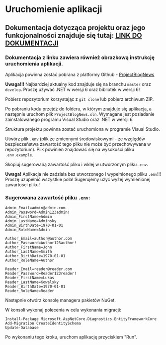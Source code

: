 # Uruchomienie aplikacji

## Dokumentacja dotycząca projektu oraz jego funkcjonalności znajduje się tutaj: [LINK DO DOKUMENTACJI](https://drive.google.com/file/d/1BV8TZoef8FgXG1IqyGiv4V_YJre7kpH8/view?usp=sharing)
### Dokumentacja z linku zawiera również obrazkową instrukcję uruchomienia aplikacji.

Aplikacja powinna zostać pobrana z platformy Github - [ProjectBlogNews](https://github.com/Mateusz-Koczorowski/ProjectBlogNews)

**Uwaga!!!**
Najbardziej aktualny kod znajduje się na branchu `master` oraz `develop`. Proszę używać .NET w wersji 6 oraz bibliotek w wersji 6!

Pobierz repozytorium korzystając z `git clone` lub pobierz archiwum ZIP.

Po pobraniu kodu przejdź do folderu, w którym znajduje się aplikacja, a następnie uruchom plik `ProjectBlogNews.sln`. Wymagane jest posiadanie zainstalowanego programu Visual Studio oraz .NET w wersji 6.

Struktura projektu powinna zostać uruchomiona w programie Visual Studio.

Utwórz plik `.env` (plik ze zmiennymi środowiskowymi - ze względów bezpieczeństwa zawartość tego pliku nie może być przechowywana w repozytorium). Plik powinien znajdować się na wysokości pliku `.env.example`.

Skopiuj sugerowaną zawartość pliku i wklej w utworzonym pliku `.env`.

**Uwaga!**
Aplikacja nie zadziała bez utworzonego i wypełnionego pliku `.env`!!! Proszę uzupełnić wszystkie pola! Sugerujemy użyć wyżej wymienionej zawartości pliku!

### Sugerowana zawartość pliku `.env`:

```plaintext
Admin_Email=admin@admin.com
Admin_Password=Admin123admin!
Admin_FirstName=Admin
Admin_LastName=Adminsky
Admin_BirthDate=1970-01-01
Admin_RoleName=Admin

Author_Email=author@author.com
Author_Password=Author123author!
Author_FirstName=John
Author_LastName=Smith
Author_BirthDate=1970-01-01
Author_RoleName=Author

Reader_Email=reader@reader.com
Reader_Password=Reader123reader!
Reader_FirstName=Lukas
Reader_LastName=Kowalsky
Reader_BirthDate=1970-01-01
Reader_RoleName=Reader
```
Następnie otwórz konsolę managera pakietów NuGet.

W konsoli wykonaj polecenia w celu wykonania migracji:
```plaintext
Install-Package Microsoft.AspNetCore.Diagnostics.EntityFrameworkCore
Add-Migration CreateIdentitySchema
Update-Database
```

Po wykonaniu tego kroku, uruchom aplikację przyciskiem "Run".

